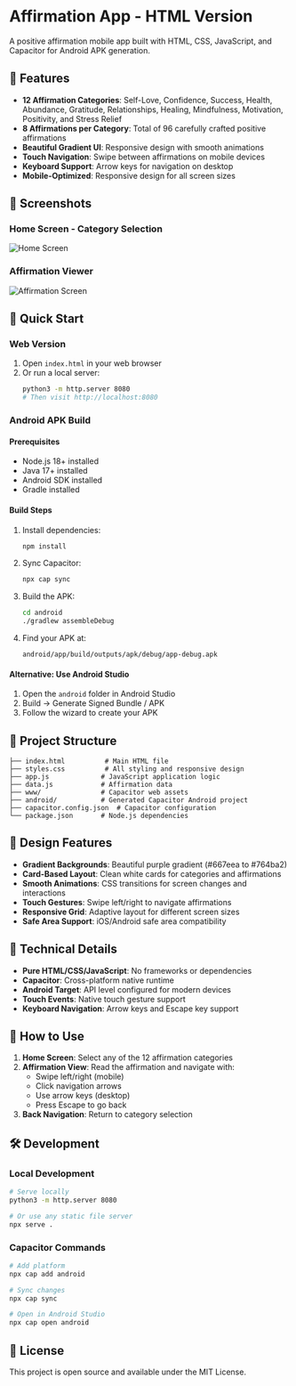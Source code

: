 # Affirmation App - HTML Version

A positive affirmation mobile app built with HTML, CSS, JavaScript, and Capacitor for Android APK generation.

## 🌟 Features

- **12 Affirmation Categories**: Self-Love, Confidence, Success, Health, Abundance, Gratitude, Relationships, Healing, Mindfulness, Motivation, Positivity, and Stress Relief
- **8 Affirmations per Category**: Total of 96 carefully crafted positive affirmations
- **Beautiful Gradient UI**: Responsive design with smooth animations
- **Touch Navigation**: Swipe between affirmations on mobile devices
- **Keyboard Support**: Arrow keys for navigation on desktop
- **Mobile-Optimized**: Responsive design for all screen sizes

## 📱 Screenshots

### Home Screen - Category Selection
![Home Screen](https://github.com/user-attachments/assets/fb6b73f9-abcc-43a9-b83c-d4b30ca05992)

### Affirmation Viewer
![Affirmation Screen](https://github.com/user-attachments/assets/4cf5f356-2119-4568-8189-c066d52bbe5f)

## 🚀 Quick Start

### Web Version
1. Open `index.html` in your web browser
2. Or run a local server:
   ```bash
   python3 -m http.server 8080
   # Then visit http://localhost:8080
   ```

### Android APK Build

#### Prerequisites
- Node.js 18+ installed
- Java 17+ installed
- Android SDK installed
- Gradle installed

#### Build Steps
1. Install dependencies:
   ```bash
   npm install
   ```

2. Sync Capacitor:
   ```bash
   npx cap sync
   ```

3. Build the APK:
   ```bash
   cd android
   ./gradlew assembleDebug
   ```

4. Find your APK at:
   ```
   android/app/build/outputs/apk/debug/app-debug.apk
   ```

#### Alternative: Use Android Studio
1. Open the `android` folder in Android Studio
2. Build → Generate Signed Bundle / APK
3. Follow the wizard to create your APK

## 📁 Project Structure

```
├── index.html          # Main HTML file
├── styles.css          # All styling and responsive design
├── app.js             # JavaScript application logic
├── data.js            # Affirmation data
├── www/               # Capacitor web assets
├── android/           # Generated Capacitor Android project
├── capacitor.config.json  # Capacitor configuration
└── package.json       # Node.js dependencies
```

## 🎨 Design Features

- **Gradient Backgrounds**: Beautiful purple gradient (#667eea to #764ba2)
- **Card-Based Layout**: Clean white cards for categories and affirmations
- **Smooth Animations**: CSS transitions for screen changes and interactions
- **Touch Gestures**: Swipe left/right to navigate affirmations
- **Responsive Grid**: Adaptive layout for different screen sizes
- **Safe Area Support**: iOS/Android safe area compatibility

## 🔧 Technical Details

- **Pure HTML/CSS/JavaScript**: No frameworks or dependencies
- **Capacitor**: Cross-platform native runtime
- **Android Target**: API level configured for modern devices
- **Touch Events**: Native touch gesture support
- **Keyboard Navigation**: Arrow keys and Escape key support

## 📱 How to Use

1. **Home Screen**: Select any of the 12 affirmation categories
2. **Affirmation View**: Read the affirmation and navigate with:
   - Swipe left/right (mobile)
   - Click navigation arrows
   - Use arrow keys (desktop)
   - Press Escape to go back
3. **Back Navigation**: Return to category selection

## 🛠️ Development

### Local Development
```bash
# Serve locally
python3 -m http.server 8080

# Or use any static file server
npx serve .
```

### Capacitor Commands
```bash
# Add platform
npx cap add android

# Sync changes
npx cap sync

# Open in Android Studio
npx cap open android
```

## 📝 License

This project is open source and available under the MIT License.